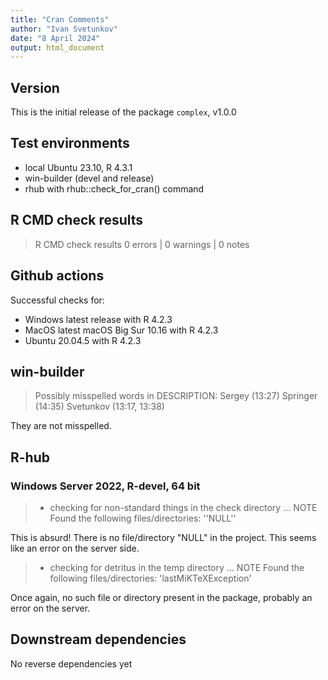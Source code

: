 ```yaml
---
title: "Cran Comments"
author: "Ivan Svetunkov"
date: "8 April 2024"
output: html_document
---
```


## Version
This is the initial release of the package `complex`, v1.0.0


## Test environments
* local Ubuntu 23.10, R 4.3.1
* win-builder (devel and release)
* rhub with rhub::check_for_cran() command


## R CMD check results
>R CMD check results
>0 errors | 0 warnings | 0 notes


## Github actions
Successful checks for:

- Windows latest release with R 4.2.3
- MacOS latest macOS Big Sur 10.16 with R 4.2.3
- Ubuntu 20.04.5 with R 4.2.3


## win-builder
>Possibly misspelled words in DESCRIPTION:
>  Sergey (13:27)
>  Springer (14:35)
>  Svetunkov (13:17, 13:38)

They are not misspelled.


## R-hub
### Windows Server 2022, R-devel, 64 bit
>* checking for non-standard things in the check directory ... NOTE
>Found the following files/directories:
>  ''NULL''

This is absurd! There is no file/directory "NULL" in the project. This seems like an error on the server side.

>* checking for detritus in the temp directory ... NOTE
>Found the following files/directories:
>  'lastMiKTeXException'

Once again, no such file or directory present in the package, probably an error on the server.

## Downstream dependencies
No reverse dependencies yet

